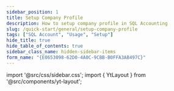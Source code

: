 ```yaml
---
sidebar_position: 1
title: Setup Company Profile
description: How to setup company profile in SQL Accounting
slug: /quick-start/general/setup-company-profile
tags: ["SQL Account", "Usage", "Setup"]
hide_title: true
hide_table_of_contents: true
sidebar_class_name: hidden-sidebar-items
form_name: "{E0653098-62D0-4A0C-9CBB-B0FFA3AB497C}"
---
```


import '@src/css/sidebar.css';
import { YtLayout } from '@src/components/yt-layout';

<YtLayout
    videoId="uodxkyS9BsI"
/>